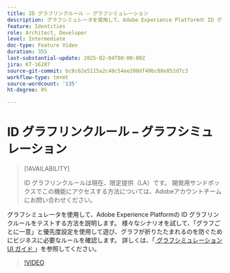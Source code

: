 ```yaml
---
title: ID グラフリンクルール – グラフシミュレーション
description: グラフシミュレータを使用して、Adobe Experience Platformの ID グラフリンクルールをテストする方法を説明します。 様々なシナリオを試して、「グラフごとに一意」と優先度設定を使用して遊び、グラフが折りたたまれるのを防ぐためにビジネスに必要なルールを確認します。
feature: Identities
role: Architect, Developer
level: Intermediate
doc-type: Feature Video
duration: 355
last-substantial-update: 2025-02-04T00:00:00Z
jira: KT-16287
source-git-commit: bc8c62e5115a2c40c54ee200df49bc88e852d7c3
workflow-type: tm+mt
source-wordcount: '135'
ht-degree: 0%

---
```



# ID グラフリンクルール – グラフシミュレーション

>[!AVAILABILITY]
>
>ID グラフリンクルールは現在、限定提供（LA）です。 開発用サンドボックスでこの機能にアクセスする方法については、Adobeアカウントチームにお問い合わせください。

グラフシミュレータを使用して、Adobe Experience Platformの ID グラフリンクルールをテストする方法を説明します。 様々なシナリオを試して、「グラフごとに一意」と優先度設定を使用して遊び、グラフが折りたたまれるのを防ぐためにビジネスに必要なルールを確認します。 詳しくは、「[ グラフシミュレーション UI ガイド ](https://experienceleague.adobe.com/ja/docs/experience-platform/identity/features/identity-graph-linking-rules/graph-simulation)」を参照してください。

>[!VIDEO](https://video.tv.adobe.com/v/3444044/?learn=on&enablevpops&captions=jpn)

